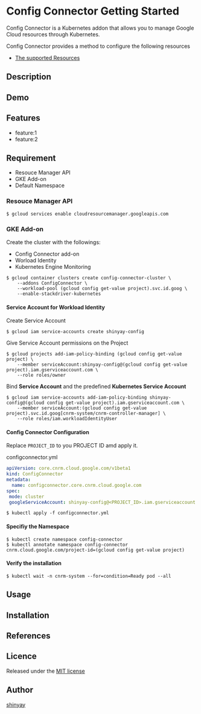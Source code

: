 # Config Connector Getting Started

Config Connector is a Kubernetes addon that allows you to manage Google Cloud resources through Kubernetes.

Config Connector provides a method to configure the following resources
- [The supported Resources](https://cloud.google.com/config-connector/docs/reference/overview)

## Description

## Demo

## Features

- feature:1
- feature:2

## Requirement
- Resouce Manager API
- GKE Add-on
- Default Namespace

### Resouce Manager API
```shell
$ gcloud services enable cloudresourcemanager.googleapis.com
```
### GKE Add-on
Create the cluster with the followings:

- Config Connector add-on
- Worload Identity
- Kubernetes Engine Monitoring

```shell
$ gcloud container clusters create config-connector-cluster \
    --addons ConfigConnector \
    --workload-pool (gcloud config get-value project).svc.id.goog \
    --enable-stackdriver-kubernetes
```

#### Service Account for Workload Identity

Create Service Account
```shell
$ gcloud iam service-accounts create shinyay-config
```

Give Service Account permissions on the Project
```
$ gcloud projects add-iam-policy-binding (gcloud config get-value project) \
    --member serviceAccount:shinyay-config@(gcloud config get-value project).iam.gserviceaccount.com \
    --role roles/owner
```

Bind **Service Account** and the predefined **Kubernetes Service Account**
```
$ gcloud iam service-accounts add-iam-policy-binding shinyay-config@(gcloud config get-value project).iam.gserviceaccount.com \
    --member serviceAccount:(gcloud config get-value project).svc.id.goog[cnrm-system/cnrm-controller-manager] \
    --role roles/iam.workloadIdentityUser
```

#### Config Connector Configuration

Replace `PROJECT_ID` to you PROJECT ID amd apply it.

configconnector.yml
```yaml
apiVersion: core.cnrm.cloud.google.com/v1beta1
kind: ConfigConnector
metadata:
  name: configconnector.core.cnrm.cloud.google.com
spec:
 mode: cluster
 googleServiceAccount: shinyay-config@<PROJECT_ID>.iam.gserviceaccount.com
```

```shell
$ kubectl apply -f configconnector.yml
```

#### Specifiy the Namespace

```shell
$ kubectl create namespace config-connector
$ kubectl annotate namespace config-connector cnrm.cloud.google.com/project-id=(gcloud config get-value project)
```

#### Verify the installation
```shell
$ kubectl wait -n cnrm-system --for=condition=Ready pod --all
```

## Usage

## Installation

## References

## Licence

Released under the [MIT license](https://gist.githubusercontent.com/shinyay/56e54ee4c0e22db8211e05e70a63247e/raw/34c6fdd50d54aa8e23560c296424aeb61599aa71/LICENSE)

## Author

[shinyay](https://github.com/shinyay)
